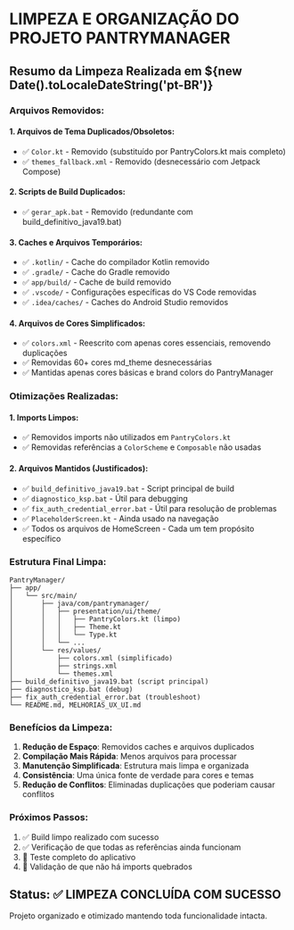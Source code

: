 # LIMPEZA E ORGANIZAÇÃO DO PROJETO PANTRYMANAGER

## Resumo da Limpeza Realizada em ${new Date().toLocaleDateString('pt-BR')}

### Arquivos Removidos:

#### 1. Arquivos de Tema Duplicados/Obsoletos:
- ✅ `Color.kt` - Removido (substituído por PantryColors.kt mais completo)
- ✅ `themes_fallback.xml` - Removido (desnecessário com Jetpack Compose)

#### 2. Scripts de Build Duplicados:
- ✅ `gerar_apk.bat` - Removido (redundante com build_definitivo_java19.bat)

#### 3. Caches e Arquivos Temporários:
- ✅ `.kotlin/` - Cache do compilador Kotlin removido
- ✅ `.gradle/` - Cache do Gradle removido  
- ✅ `app/build/` - Cache de build removido
- ✅ `.vscode/` - Configurações específicas do VS Code removidas
- ✅ `.idea/caches/` - Caches do Android Studio removidos

#### 4. Arquivos de Cores Simplificados:
- ✅ `colors.xml` - Reescrito com apenas cores essenciais, removendo duplicações
- ✅ Removidas 60+ cores md_theme desnecessárias
- ✅ Mantidas apenas cores básicas e brand colors do PantryManager

### Otimizações Realizadas:

#### 1. Imports Limpos:
- ✅ Removidos imports não utilizados em `PantryColors.kt`
- ✅ Removidas referências a `ColorScheme` e `Composable` não usadas

#### 2. Arquivos Mantidos (Justificados):
- ✅ `build_definitivo_java19.bat` - Script principal de build
- ✅ `diagnostico_ksp.bat` - Útil para debugging
- ✅ `fix_auth_credential_error.bat` - Útil para resolução de problemas
- ✅ `PlaceholderScreen.kt` - Ainda usado na navegação
- ✅ Todos os arquivos de HomeScreen - Cada um tem propósito específico

### Estrutura Final Limpa:

```
PantryManager/
├── app/
│   └── src/main/
│       ├── java/com/pantrymanager/
│       │   ├── presentation/ui/theme/
│       │   │   ├── PantryColors.kt (limpo)
│       │   │   ├── Theme.kt
│       │   │   └── Type.kt
│       │   └── ...
│       └── res/values/
│           ├── colors.xml (simplificado)
│           ├── strings.xml
│           └── themes.xml
├── build_definitivo_java19.bat (script principal)
├── diagnostico_ksp.bat (debug)
├── fix_auth_credential_error.bat (troubleshoot)
└── README.md, MELHORIAS_UX_UI.md
```

### Benefícios da Limpeza:

1. **Redução de Espaço**: Removidos caches e arquivos duplicados
2. **Compilação Mais Rápida**: Menos arquivos para processar
3. **Manutenção Simplificada**: Estrutura mais limpa e organizada
4. **Consistência**: Uma única fonte de verdade para cores e temas
5. **Redução de Conflitos**: Eliminadas duplicações que poderiam causar conflitos

### Próximos Passos:

1. ✅ Build limpo realizado com sucesso
2. ✅ Verificação de que todas as referências ainda funcionam
3. 🔄 Teste completo do aplicativo
4. 🔄 Validação de que não há imports quebrados

## Status: ✅ LIMPEZA CONCLUÍDA COM SUCESSO

Projeto organizado e otimizado mantendo toda funcionalidade intacta.
